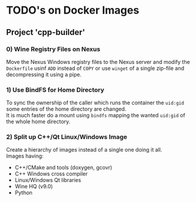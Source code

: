# TODO's on Docker Images

## Project 'cpp-builder'

### 0) Wine Registry Files on Nexus

Move the Nexus Windows registry files to the Nexus server and modify 
the `Dockerfile` usinf `ADD` instead of `COPY` or use `winget` of a single 
zip-file and decompressing it using a pipe.

### 1) Use BindFS for Home Directory

To sync the ownership of the caller which runs the container the `uid:gid` some entries 
of the home directory are changed.   
It is much faster do a mount using `bindfs` mapping the wanted `uid:gid` of the whole home directory. 

### 2) Split up C++/Qt Linux/Windows Image

Create a hierarchy of images instead of a single one doing it all.  
Images having:

* C++/CMake and tools (doxygen, gcovr)
* C++ Windows cross compiler
* Linux/Windows Qt libraries
* Wine HQ (v9.0)
* Python

